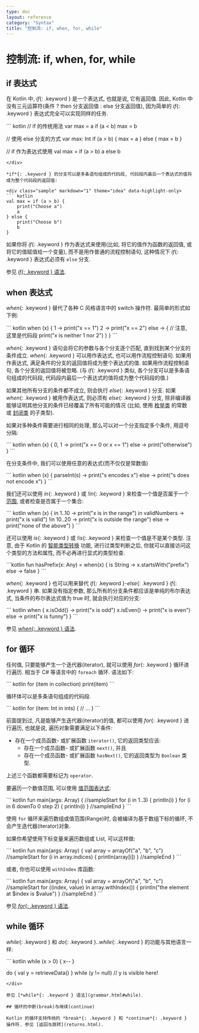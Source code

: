 ```yaml
---
type: doc
layout: reference
category: "Syntax"
title: "控制流: if, when, for, while"
---
```


# 控制流: if, when, for, while

## if 表达式

在 Kotlin 中, *if*{: .keyword } 是一个表达式, 也就是说, 它有返回值.
因此, Kotlin 中没有三元运算符(条件 ? then 分支返回值 : else 分支返回值), 因为简单的 *if*{: .keyword } 表达式完全可以实现同样的任务.

<div class="sample" markdown="1" theme="idea" data-highlight-only>
``` kotlin
// if 的传统用法
var max = a
if (a < b) max = b

// 使用 else 分支的方式
var max: Int
if (a > b) {
    max = a
} else {
    max = b
}

// if 作为表达式使用
val max = if (a > b) a else b
```
</div>

*if*{: .keyword } 的分支可以是多条语句组成的代码段, 代码段内最后一个表达式的值将成为整个代码段的返回值:

<div class="sample" markdown="1" theme="idea" data-highlight-only>
``` kotlin
val max = if (a > b) {
    print("Choose a")
    a
} else {
    print("Choose b")
    b
}
```
</div>

如果你将 *if*{: .keyword } 作为表达式来使用(比如, 将它的值作为函数的返回值, 或将它的值赋值给一个变量), 而不是用作普通的流程控制语句, 这种情况下 *if*{: .keyword } 表达式必须有 `else` 分支.

参见 [*if*{: .keyword } 语法](grammar.html#if).

## when 表达式

*when*{: .keyword } 替代了各种 C 风格语言中的 switch 操作符. 最简单的形式如下例:

<div class="sample" markdown="1" theme="idea" data-highlight-only>
``` kotlin
when (x) {
    1 -> print("x == 1")
    2 -> print("x == 2")
    else -> { // 注意, 这里是代码段
        print("x is neither 1 nor 2")
    }
}
```
</div>

*when*{: .keyword } 语句会将它的参数与各个分支逐个匹配, 直到找到某个分支的条件成立.
*when*{: .keyword } 可以用作表达式, 也可以用作流程控制语句. 如果用作表达式, 满足条件的分支的返回值将成为整个表达式的值. 如果用作流程控制语句, 各个分支的返回值将被忽略. (与 *if*{: .keyword } 类似, 各个分支可以是多条语句组成的代码段, 代码段内最后一个表达式的值将成为整个代码段的值.)

如果其他所有分支的条件都不成立, 则会执行 *else*{: .keyword } 分支.
如果 *when*{: .keyword } 被用作表达式, 则必须有 *else*{: .keyword } 分支, 除非编译器能够证明其他分支的条件已经覆盖了所有可能的情况
(比如, 使用 [枚举类](enum-classes.html) 的常数 或 [封闭类](sealed-classes.html) 的子类型).

如果对多种条件需要进行相同的处理, 那么可以对一个分支指定多个条件, 用逗号分隔:

<div class="sample" markdown="1" theme="idea" data-highlight-only>
``` kotlin
when (x) {
    0, 1 -> print("x == 0 or x == 1")
    else -> print("otherwise")
}
```
</div>

在分支条件中, 我们可以使用任意的表达式(而不仅仅是常数值)

<div class="sample" markdown="1" theme="idea" data-highlight-only>
``` kotlin
when (x) {
    parseInt(s) -> print("s encodes x")
    else -> print("s does not encode x")
}
```
</div>

我们还可以使用 *in*{: .keyword } 或 *!in*{: .keyword } 来检查一个值是否属于一个 [范围](ranges.html), 或者检查是否属于一个集合:

<div class="sample" markdown="1" theme="idea" data-highlight-only>
``` kotlin
when (x) {
    in 1..10 -> print("x is in the range")
    in validNumbers -> print("x is valid")
    !in 10..20 -> print("x is outside the range")
    else -> print("none of the above")
}
```
</div>

还可以使用 *is*{: .keyword } 或 *!is*{: .keyword } 来检查一个值是不是某个类型. 注意, 由于 Kotlin 的 [智能类型转换](typecasts.html#smart-casts) 功能, 进行过类型判断之后, 你就可以直接访问这个类型的方法和属性, 而不必再进行显式的类型检查.

<div class="sample" markdown="1" theme="idea" data-highlight-only>
```kotlin
fun hasPrefix(x: Any) = when(x) {
    is String -> x.startsWith("prefix")
    else -> false
}
```
</div>

*when*{: .keyword } 也可以用来替代 *if*{: .keyword }-*else*{: .keyword } *if*{: .keyword } 串.
如果没有指定参数, 那么所有的分支条件都应该是单纯的布尔表达式, 当条件的布尔表达式值为 true 时, 就会执行对应的分支:

<div class="sample" markdown="1" theme="idea" data-highlight-only>
``` kotlin
when {
    x.isOdd() -> print("x is odd")
    x.isEven() -> print("x is even")
    else -> print("x is funny")
}
```
</div>

参见 [*when*{: .keyword } 语法](grammar.html#when).


## for 循环

任何值, 只要能够产生一个迭代器(iterator), 就可以使用 *for*{: .keyword } 循环进行遍历. 相当于 C# 等语言中的 `foreach` 循环. 语法如下:

<div class="sample" markdown="1" theme="idea" data-highlight-only>
``` kotlin
for (item in collection) print(item)
```
</div>

循环体可以是多条语句组成的代码段.

<div class="sample" markdown="1" theme="idea" data-highlight-only>
``` kotlin
for (item: Int in ints) {
    // ...
}
```
</div>

前面提到过, 凡是能够产生迭代器(iterator)的值, 都可以使用 *for*{: .keyword } 进行遍历, 也就是说, 遍历对象需要满足以下条件:

* 存在一个成员函数- 或扩展函数 `iterator()`, 它的返回类型应该:
  * 存在一个成员函数- 或扩展函数 `next()`, 并且
  * 存在一个成员函数- 或扩展函数 `hasNext()`, 它的返回类型为 `Boolean` 类型.

上述三个函数都需要标记为 `operator`.

要遍历一个数值范围, 可以使用 [值范围表达式](ranges.html):

<div class="sample" markdown="1" theme="idea">
``` kotlin
fun main(args: Array<String>) {
//sampleStart
for (i in 1..3) {
    println(i)
}
for (i in 6 downTo 0 step 2) {
    println(i)
}
//sampleEnd
}
```
</div>

使用 `for` 循环来遍历数组或值范围(Range)时, 会被编译为基于数组下标的循环, 不会产生迭代器(iterator)对象.

如果你希望使用下标变量来遍历数组或 List, 可以这样做:

<div class="sample" markdown="1" theme="idea">
``` kotlin
fun main(args: Array<String>) {
val array = arrayOf("a", "b", "c")
//sampleStart
for (i in array.indices) {
    println(array[i])
}
//sampleEnd
}
```
</div>

或者, 你也可以使用 `withIndex` 库函数:

<div class="sample" markdown="1" theme="idea">
``` kotlin
fun main(args: Array<String>) {
val array = arrayOf("a", "b", "c")
//sampleStart
for ((index, value) in array.withIndex()) {
    println("the element at $index is $value")
}
//sampleEnd
}
```
</div>

参见 [*for*{: .keyword } 语法](grammar.html#for).

## while 循环

*while*{: .keyword } 和 *do*{: .keyword }..*while*{: .keyword } 的功能与其他语言一样:

<div class="sample" markdown="1" theme="idea" data-highlight-only>
``` kotlin
while (x > 0) {
    x--
}

do {
    val y = retrieveData()
} while (y != null) // y is visible here!
```
</div>

参见 [*while*{: .keyword } 语法](grammar.html#while).

## 循环的中断(break)与继续(continue)

Kotlin 的循环支持传统的 *break*{: .keyword } 和 *continue*{: .keyword } 操作符. 参见 [返回与跳转](returns.html).
